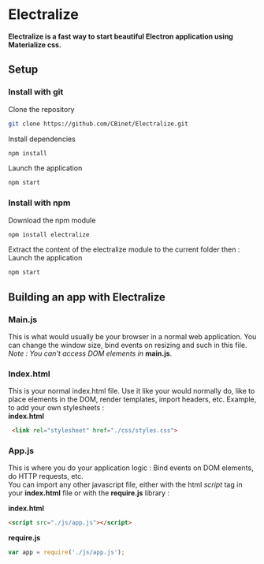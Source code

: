 # Electralize
**Electralize is a fast way to start beautiful Electron application using Materialize css.**

## Setup

### Install with git

Clone the repository
```sh
git clone https://github.com/CBinet/Electralize.git
```

Install dependencies
```sh
npm install
```

Launch the application
```sh
npm start
```

### Install with npm

Download the npm module
```sh
npm install electralize
```
Extract the content of the electralize module to the current folder then :
Launch the application
```sh
npm start
```

## Building an app with Electralize

### Main.js
This is what would usually be your browser
in a normal web application. You can change the window size, 
bind events on resizing and such in this file. <br>
*Note : You can't access DOM elements in* **main.js**. 

### Index.html
This is your normal index.html file. Use it like your would
normally do, like to place elements in the DOM, render
templates, import headers, etc. Example, to add your own stylesheets : <br>
**index.html**
```html
 <link rel="stylesheet" href="./css/styles.css">
```

### App.js
This is where you do your application logic : 
Bind events on DOM elements, do HTTP requests, etc. <br>
You can import any other javascript file, either with
the html *script* tag in your **index.html** file or 
with the **require.js** library : <br>

**index.html**
```html
<script src="./js/app.js"></script> 
``` 
**require.js**
```javascript
var app = require('./js/app.js');
```


